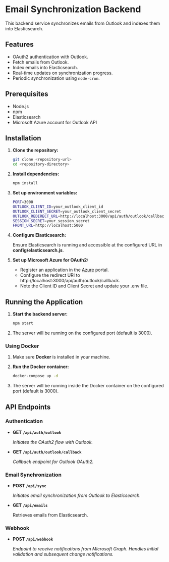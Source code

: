 # Email Synchronization Backend

This backend service synchronizes emails from Outlook and indexes them into Elasticsearch.

## Features

- OAuth2 authentication with Outlook.
- Fetch emails from Outlook.
- Index emails into Elasticsearch.
- Real-time updates on synchronization progress.
- Periodic synchronization using `node-cron`.

## Prerequisites

- Node.js
- npm
- Elasticsearch
- Microsoft Azure account for Outlook API

## Installation

1. **Clone the repository:**

   ```bash
   git clone <repository-url>
   cd <repository-directory>

   ```

2. **Install dependencies:**

   ```bash
   npm install

   ```

3. **Set up environment variables:**

   ```bash
   PORT=3000
   OUTLOOK_CLIENT_ID=your_outlook_client_id
   OUTLOOK_CLIENT_SECRET=your_outlook_client_secret
   OUTLOOK_REDIRECT_URL=http://localhost:3000/api/auth/outlook/callback
   SESSION_SECRET=your_session_secret
   FRONT_URL=http://localhost:5000

   ```

4. **Configure Elasticsearch:**

   Ensure Elasticsearch is running and accessible at the configured URL in **config/elasticsearch.js**.

5. **Set up Microsoft Azure for OAuth2:**

   - Register an application in the [Azure](https://portal.azure.com/) portal.
   - Configure the redirect URI to http://localhost:3000/api/auth/outlook/callback.
   - Note the Client ID and Client Secret and update your .env file.

## Running the Application

1. **Start the backend server:**

   ```bash
   npm start

   ```

2. The server will be running on the configured port (default is 3000).

### Using Docker

1. Make sure **Docker** is installed in your machine.
2. **Run the Docker container:**

   ```bash
   docker-compose up -d

   ```

3. The server will be running inside the Docker container on the configured port (default is 3000).

## API Endpoints

### Authentication

- **GET `/api/auth/outlook`**

  _Initiates the OAuth2 flow with Outlook._

- **GET `/api/auth/outlook/callback`**

  _Callback endpoint for Outlook OAuth2._

### Email Synchronization

- **POST `/api/sync`**

  _Initiates email synchronization from Outlook to Elasticsearch._

- **GET `/api/emails`**

  Retrieves emails from Elasticsearch.

### Webhook

- **POST `/api/webhook`**

  _Endpoint to receive notifications from Microsoft Graph. Handles initial validation and subsequent change notifications._

